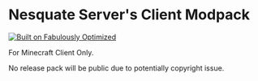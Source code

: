 # Nesquate Server's Client Modpack

[![Built on Fabulously Optimized](https://cdn.jsdelivr.net/npm/@intergrav/devins-badges@3/assets/cozy/built-with/fabulously-optimized_64h.png)](https://download.fo)

For Minecraft Client Only.

No release pack will be public due to potentially copyright issue.
